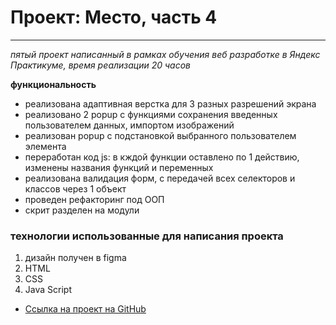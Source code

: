 # Проект: Место, часть 4
------

_пятый проект написанный в рамках обучения веб разработке в Яндекс Практикуме, время реализации 20 часов_

**функциональность**
- реализована адаптивная верстка для 3 разных разрешений экрана
- реализовано 2 popup с функциями сохранения введенных пользователем данных, импортом изображений
- реализован popup с подстановкой выбранного пользователем элемента
- переработан код js: в кждой функции оставлено по 1 действию, изменены названия функций и переменных
- реализована валидация форм, с передачей всех селекторов и классов через 1 объект
- проведен рефакторинг под ООП
- скрит разделен на модули

### технологии использованные для написания проекта
1. дизайн получен в figma
2. HTML
3. CSS
4. Java Script

* [Ссылка на проект на GitHub](https://andreyzhukovspb.github.io/mesto/index.html )


